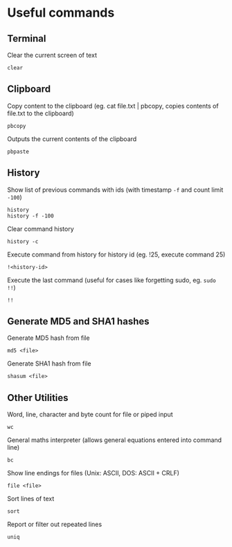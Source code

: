 
# Useful commands

## Terminal

Clear the current screen of text

	clear

## Clipboard

Copy content to the clipboard (eg. cat file.txt | pbcopy, copies contents of file.txt to the clipboard)

	pbcopy

Outputs the current contents of the clipboard

	pbpaste

## History

Show list of previous commands with ids (with timestamp `-f` and count limit `-100`)

	history
	history -f -100

Clear command history

	history -c

Execute command from history for history id (eg. !25, execute command 25)

	!<history-id>

Execute the last command (useful for cases like forgetting sudo, eg. `sudo !!`)

	!!

## Generate MD5 and SHA1 hashes

Generate MD5 hash from file

	md5 <file>

Generate SHA1 hash from file

	shasum <file>

## Other Utilities

Word, line, character and byte count for file or piped input

	wc

General maths interpreter (allows general equations entered into command line)

	bc

Show line endings for files (Unix: ASCII, DOS: ASCII + CRLF)

	file <file>

Sort lines of text

	sort

Report or filter out repeated lines

	uniq
